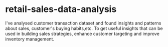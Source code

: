 # retail-sales-data-analysis
I've analysed customer transaction dataset and found insights and patterns about sales, customer's buying habits,etc. To get useful insights that can be used in building sales strategies, enhance customer targeting and improve inventory management.
